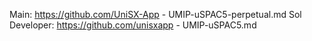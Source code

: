 Main: https://github.com/UniSX-App - UMIP-uSPAC5-perpetual.md
Sol Developer: https://github.com/unisxapp - UMIP-uSPAC5.md
